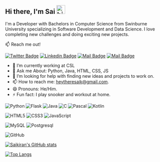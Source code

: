 ## Hi there, I'm Sai <img src="https://user-images.githubusercontent.com/1303154/88677602-1635ba80-d120-11ea-84d8-d263ba5fc3c0.gif" width="28px" alt="hi">

I'm a Developer with Bachelors in Computer Science from Swinburne University specializing in Software Development and Data Science. I love completing new challenges and doing exciting new projects.

:mailbox: Reach me out!

[![Twitter Badge](https://img.shields.io/badge/-@Ipenywis-1ca0f1?style=flat&labelColor=1ca0f1&logo=twitter&logoColor=white&link=https://twitter.com/Ipenywis)](https://twitter.com/messai__) [![Linkedin Badge](https://img.shields.io/badge/-Islem-0e76a8?style=flat&labelColor=0e76a8&logo=linkedin&logoColor=white)](https://www.linkedin.com/in/saikiran-solanki-20a684158/) [![Mail Badge](https://img.shields.io/badge/-@islempenywis-e84393?style=flat&labelColor=e84393&logo=instagram&logoColor=white)](https://www.instagram.com/iamsaikiransolanki/) [![Mail Badge](https://img.shields.io/badge/-islempenywis-c0392b?style=flat&labelColor=c0392b&logo=gmail&logoColor=white)](mailto:heytheresaik@gmail.com)


- 🔭 I’m currently working at CSL
- 💬 Ask me About: Python, Java, HTML, CSS, JS 
- 🤔 I’m looking for help with finding new ideas and projects to work on.
- 📫 How to reach me: heytheresaik@gmail.com.
- 😄 Pronouns: He/Him.
- ⚡ Fun fact: I play snooker and workout at home.

<!-- TODO: Make technologies links takes you to repositories -->

![Python](https://img.shields.io/badge/-Python-grey?style=flat-square&logo=Python)
![Flask](https://img.shields.io/badge/-Flask-black?style=flat-square&logo=Flask)
![Java](https://img.shields.io/badge/-Java-orange?style=flat-square&logo=java)
![C](https://img.shields.io/badge/-C-1572B6?style=flat-square&logo=c)
![Pascal](https://img.shields.io/badge/-Pascal-darkgreen?style=flat-square&logo=pascal)
![Kotlin](https://img.shields.io/badge/-Kotlin-magenta?style=flat-square&logo=kotlin)


![HTML5](https://img.shields.io/badge/-HTML5-E34F26?style=flat-square&logo=html5&logoColor=white)
![CSS3](https://img.shields.io/badge/-CSS3-1572B6?style=flat-square&logo=css3)
![JavaScript](https://img.shields.io/badge/-JavaScript-black?style=flat-square&logo=javascript)

![MySQL](https://img.shields.io/badge/-MySQL-black?style=flat-square&logo=mysql)
![Postgresql](https://img.shields.io/badge/-PostgreSQL-darkorange?style=flat-square&logo=postgresql)


![GitHub](https://img.shields.io/badge/-GitHub-181717?style=flat-square&logo=github)

[![Saikiran's GitHub stats](https://github-readme-stats.vercel.app/api?username=me-ssai&count_private=true&show_icons=true&theme=radical&hide=issues)](https://github.com/me-ssai/github-readme-stats)

[![Top Langs](https://github-readme-stats.vercel.app/api/top-langs/?username=me-ssai&langs_count=8&layout=compact)](https://github.com/me-ssai/github-readme-stats)